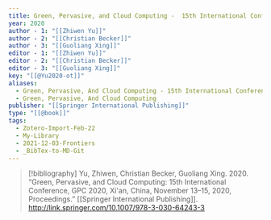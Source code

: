 ```yaml
---
title: Green, Pervasive, and Cloud Computing -  15th International Conference, GPC 2020, Xi'an, China, November 13–15, 2020, Proceedings
year: 2020
author - 1: "[[Zhiwen Yu]]"
author - 2: "[[Christian Becker]]"
author - 3: "[[Guoliang Xing]]"
editor - 1: "[[Zhiwen Yu]]"
editor - 2: "[[Christian Becker]]"
editor - 3: "[[Guoliang Xing]]"
key: "[[@Yu2020-ot]]"
aliases:
  - Green, Pervasive, And Cloud Computing - 15th International Conference, Gpc 2020, Xi'an, China, November 13–15, 2020, Proceedings
  - Green, Pervasive, And Cloud Computing
publisher: "[[Springer International Publishing]]"
type: "[[@book]]"
tags:
  - Zotero-Import-Feb-22
  - My-Library
  - 2021-12-03-Frontiers
  - _BibTex-to-MD-Git
---
```


> [!bibliography]
> Yu, Zhiwen, Christian Becker, Guoliang Xing. 2020. “Green, Pervasive, and Cloud Computing: 15th International Conference, GPC 2020, Xi'an, China, November 13–15, 2020, Proceedings.” [[Springer International Publishing]]. http://link.springer.com/10.1007/978-3-030-64243-3